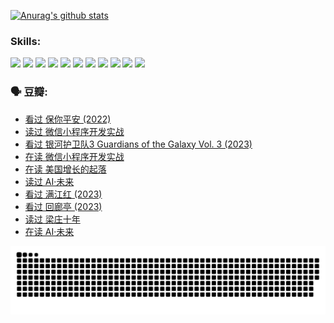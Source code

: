 
[![Anurag's github stats](https://github-readme-stats.vercel.app/api?username=w940853815)](https://github.com/anuraghazra/github-readme-stats)

### Skills:

<code><img height="32" src="https://cdn.jsdelivr.net/npm/simple-icons@v5/icons/python.svg"></code>
<code><img height="32" src="https://cdn.jsdelivr.net/npm/simple-icons@v5/icons/javascript.svg"></code>
<code><img height="32" src="https://cdn.jsdelivr.net/npm/simple-icons@v5/icons/django.svg"></code>
<code><img height="32" src="https://cdn.jsdelivr.net/npm/simple-icons@v5/icons/flask.svg"></code>
<code><img height="32" src="https://cdn.jsdelivr.net/npm/simple-icons@v5/icons/vuetify.svg"></code>
<code><img height="32" src="https://cdn.jsdelivr.net/npm/simple-icons@v5/icons/git.svg"></code>
<code><img height="32" src="https://cdn.jsdelivr.net/npm/simple-icons@v5/icons/docker.svg"></code>
<code><img height="32" src="https://cdn.jsdelivr.net/npm/simple-icons@v5/icons/postgresql.svg"></code>
<code><img height="32" src="https://cdn.jsdelivr.net/npm/simple-icons@v5/icons/elasticsearch.svg"></code>
<code><img height="32" src="https://cdn.jsdelivr.net/npm/simple-icons@v5/icons/macos.svg"></code>
<code><img height="32" src="https://cdn.jsdelivr.net/npm/simple-icons@v5/icons/linux.svg"></code>

### 🗣 豆瓣:

<!-- DOUBAN-ACTIVITIES:START -->
- [看过 保你平安‎ (2022)](https://www.douban.com/people/136069238/status/4239139510/?_i=84976840)
- [读过 微信小程序开发实战](https://www.douban.com/people/136069238/status/4237321528/?_i=84976840)
- [看过 银河护卫队3 Guardians of the Galaxy Vol. 3‎ (2023)](https://www.douban.com/people/136069238/status/4236631849/?_i=84976840)
- [在读 微信小程序开发实战](https://www.douban.com/people/136069238/status/4230177692/?_i=84976840)
- [在读 美国增长的起落](https://www.douban.com/people/136069238/status/4220055912/?_i=84976840)
- [读过 AI·未来](https://www.douban.com/people/136069238/status/4220054171/?_i=84976840)
- [看过 满江红‎ (2023)](https://www.douban.com/people/136069238/status/4219146433/?_i=84976841)
- [看过 回廊亭‎ (2023)](https://www.douban.com/people/136069238/status/4215992758/?_i=84976841)
- [读过 梁庄十年](https://www.douban.com/people/136069238/status/4206664969/?_i=84976841)
- [在读 AI·未来](https://www.douban.com/people/136069238/status/4206653520/?_i=84976841)
<!-- DOUBAN-ACTIVITIES:END -->


![Snake animation](https://raw.githubusercontent.com/w940853815/w940853815/output/github-contribution-grid-snake.svg)

<!--
**w940853815/w940853815** is a ✨ _special_ ✨ repository because its `README.md` (this file) appears on your GitHub profile.

Here are some ideas to get you started:

- 🔭 I’m currently working on ...
- 🌱 I’m currently learning ...
- 👯 I’m looking to collaborate on ...
- 🤔 I’m looking for help with ...
- 💬 Ask me about ...
- 📫 How to reach me: ...
- 😄 Pronouns: ...
- ⚡ Fun fact: ...
-->
